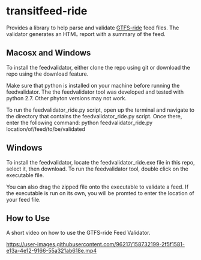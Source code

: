 # transitfeed-ride

Provides a library to help parse and validate [GTFS-ride](https://github.com/ODOT-PTS/GTFS-ride) feed files. 
The validator generates an HTML report with a summary of the feed. 

## Macosx and Windows
To install the feedvalidator, either clone the repo using git or download the repo using the download feature.

Make sure that python is installed on your machine before running the feedvalidator. The the feedvalidator tool was developed and tested with python 2.7. Other phyton versions may not work.

To run the feedvalidator_ride.py script, open up the terminal and navigate to the directory that contains the feedvalidator_ride.py script. Once there, enter the following command:
python feedvalidator_ride.py location/of/feed/to/be/validated

## Windows
To install the feedvalidator, locate the feedvalidator_ride.exe file in this repo, select it, then download.
To run the feedvalidator tool, double click on the executable file.

You can also drag the zipped file onto the executable to validate a feed. If the executable is run on its own, you will be promted to enter the location of your feed file.

## How to Use

A short video on how to use the GTFS-ride Feed Validator.

https://user-images.githubusercontent.com/96217/158732199-2f5f1581-e13a-4e12-9166-55a321ab618e.mp4


